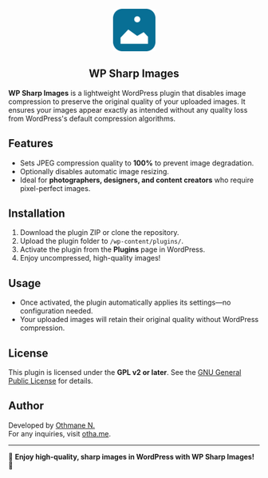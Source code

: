 <p align="center">
  <a href="#">
    <img src="/.github/ressources/icon.png" alt="logo" width="85px">
  </a>
</p>
<h2 align="center">WP Sharp Images</h2>


**WP Sharp Images** is a lightweight WordPress plugin that disables image compression to preserve the original quality of your uploaded images. It ensures your images appear exactly as intended without any quality loss from WordPress's default compression algorithms.

## Features

- Sets JPEG compression quality to **100%** to prevent image degradation.
- Optionally disables automatic image resizing.
- Ideal for **photographers, designers, and content creators** who require pixel-perfect images.

## Installation

1. Download the plugin ZIP or clone the repository.
2. Upload the plugin folder to `/wp-content/plugins/`.
3. Activate the plugin from the **Plugins** page in WordPress.
4. Enjoy uncompressed, high-quality images!

## Usage

- Once activated, the plugin automatically applies its settings—no configuration needed.
- Your uploaded images will retain their original quality without WordPress compression.

## License

This plugin is licensed under the **GPL v2 or later**. See the [GNU General Public License](https://www.gnu.org/licenses/gpl-2.0.html) for details.

## Author

Developed by [Othmane N.](https://otha.me)  
For any inquiries, visit [otha.me](https://otha.me).

---
🌟 **Enjoy high-quality, sharp images in WordPress with WP Sharp Images!** 🚀
